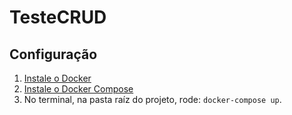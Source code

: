 # TesteCRUD

## Configuração
1. [Instale o Docker](https://docs.docker.com/get-docker/)
2. [Instale o Docker Compose](https://docs.docker.com/compose/install/)
3. No terminal, na pasta raíz do projeto, rode: `docker-compose up`. 
